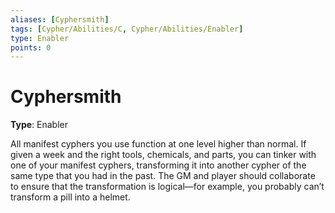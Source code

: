 ```yaml
---
aliases: [Cyphersmith]
tags: [Cypher/Abilities/C, Cypher/Abilities/Enabler]
type: Enabler
points: 0
---
```


# Cyphersmith

**Type**: Enabler

All manifest cyphers you use function at one level higher than normal. If given a week and the right tools, chemicals, and parts, you can tinker with one of your manifest cyphers, transforming it into another cypher of the same type that you had in the past. The GM and player should collaborate to ensure that the transformation is logical—for example, you probably can’t transform a pill into a helmet.
